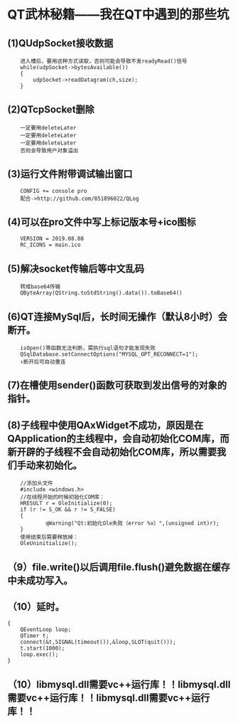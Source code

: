 
# QT武林秘籍——我在QT中遇到的那些坑

## (1)QUdpSocket接收数据
        进入槽后，要用这种方式读取，否则可能会导致不发readyRead()信号
        while(udpSocket->bytesAvailable())
        {
            udpSocket->readDatagram(ch,size);
        }
## (2)QTcpSocket删除
        一定要用deleteLater
        一定要用deleteLater
        一定要用deleteLater
        否则会导致用户对象溢出
## (3)运行文件附带调试输出窗口
        CONFIG += console pro
        配合->http://github.com/851896022/QLog
## (4)可以在pro文件中写上标记版本号+ico图标
        VERSION = 2019.08.08
        RC_ICONS = main.ico
## (5)解决socket传输后等中文乱码
        转成base64传输
        QByteArray(QString.toStdString().data()).toBase64()
## (6)QT连接MySql后，长时间无操作（默认8小时）会断开。
        isOpen()等函数无法判断，需执行sql语句才能发现失败
        QSqlDatabase.setConnectOptions("MYSQL_OPT_RECONNECT=1");
        ↑断开后可自动重连
## (7)在槽使用sender()函数可获取到发出信号的对象的指针。
## (8)子线程中使用QAxWidget不成功，原因是在QApplication的主线程中，会自动初始化COM库，而新开辟的子线程不会自动初始化COM库，所以需要我们手动来初始化。
        //添加头文件
        #include <windows.h>
        //在线程开始的时候初始化COM库：
        HRESULT r = OleInitialize(0);
        if (r != S_OK && r != S_FALSE)
        {
                qWarning("Qt:初始化Ole失败（error %x）",(unsigned int)r);
        }
        使用结束后需要释放掉：
        OleUninitialize();
## （9）file.write()以后调用file.flush()避免数据在缓存中未成功写入。
## （10）延时。
    {
        QEventLoop loop;
        QTimer t;
        connect(&t,SIGNAL(timeout()),&loop,SLOT(quit()));
        t.start(1000);
        loop.exec();
    }
## （10）libmysql.dll需要vc++运行库！！libmysql.dll需要vc++运行库！！libmysql.dll需要vc++运行库！！     

        


